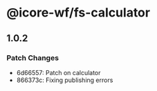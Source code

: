 # @icore-wf/fs-calculator

## 1.0.2

### Patch Changes

- 6d66557: Patch on calculator
- 866373c: Fixing publishing errors

